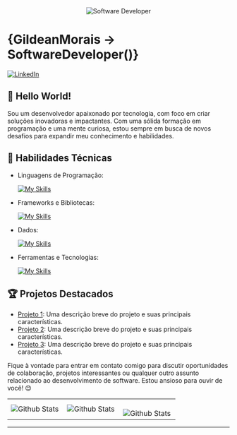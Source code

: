 <div align="center">
  <img src="https://media.licdn.com/dms/image/v2/D4D16AQFIRjS2yW7NMA/profile-displaybackgroundimage-shrink_350_1400/B4DZcwxpzrH4AY-/0/1748870014019?e=1761782400&v=beta&t=tPUXGYp8SXBqrAcTap47tCCNpvU3K_jLXQpiAk1xeWw" alt="Software Developer">
</div>

# {GildeanMorais -> SoftwareDeveloper()}

[![LinkedIn](https://img.shields.io/badge/LinkedIn-[gildeanM]-blue?logo=linkedin)](https://www.linkedin.com/in/gildeanm)

## 👋 Hello World!

Sou um desenvolvedor apaixonado por tecnologia, com foco em criar soluções inovadoras e impactantes. Com uma sólida formação em programação e uma mente curiosa, estou sempre em busca de novos desafios para expandir meu conhecimento e habilidades.

## 🚀 Habilidades Técnicas

- Linguagens de Programação: 

    [![My Skills](https://skillicons.dev/icons?i=java,typescript,javascript,php)](https://skillicons.dev)
- Frameworks e Bibliotecas:
  
    [![My Skills](https://skillicons.dev/icons?i=spring,react,angular,nextjs,tailwind,express,nodejs,laravel,bootstrap)](https://skillicons.dev)
- Dados: 

    [![My Skills](https://skillicons.dev/icons?i=mysql,postgres,mongo,prisma)](https://skillicons.dev)
- Ferramentas e Tecnologias: 

    [![My Skills](https://skillicons.dev/icons?i=git,github,vscode,aws,docker,linux,postman,vercel,maven,npm,pnpm,yarn)](https://skillicons.dev)

## 🏆 Projetos Destacados

- [Projeto 1](https://github.com/[seu-usuario]/projeto1): Uma descrição breve do projeto e suas principais características.
- [Projeto 2](https://github.com/[seu-usuario]/projeto2): Uma descrição breve do projeto e suas principais características.
- [Projeto 3](https://github.com/[seu-usuario]/projeto3): Uma descrição breve do projeto e suas principais características.


Fique à vontade para entrar em contato comigo para discutir oportunidades de colaboração, projetos interessantes ou qualquer outro assunto relacionado ao desenvolvimento de software. Estou ansioso para ouvir de você! 😊

<table>
  <tr>
    <td>
      <img
        align="left"
        src="https://github-readme-stats.vercel.app/api?username=gildeanm&theme=dark&hide_border=false&include_all_commits=true"
        alt="Github Stats"
      />
    </td>
    <td>
      <img
        align="left"
        src="https://github-readme-stats.vercel.app/api/top-langs/?username=gildeanm&theme=dark&hide_border=false&include_all_commits=true&count_private=true&layout=compact"
        alt="Github Stats"
      />
    </td>
    <td>
      <br />
      <img
        align="left"
        src="https://github-readme-streak-stats.herokuapp.com/?user=gildeam&theme=dark&hide_border=false"
        alt="Github Stats"
      />
    </td>
  </tr>
</table>

--- 
